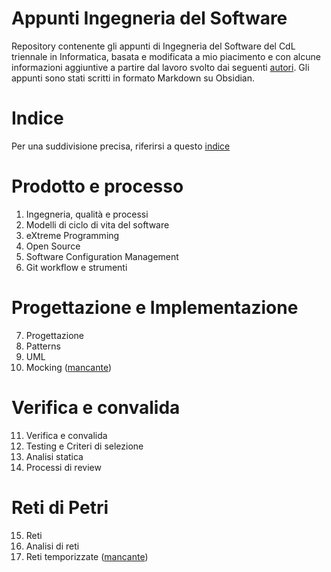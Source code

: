 # Appunti Ingegneria del Software

Repository contenente gli appunti di Ingegneria del Software del CdL triennale in Informatica, basata e modificata a mio piacimento e con alcune informazioni aggiuntive a partire dal lavoro svolto dai seguenti [autori](https://gitlab.di.unimi.it/silab-gang/sweng/-/blob/master/AUTHORS.md).
Gli appunti sono stati scritti in formato Markdown su Obsidian.

# Indice
Per una suddivisione precisa, riferirsi a questo [indice](https://gitlab.di.unimi.it/silab-gang/sweng/-/blob/master/src/SUMMARY.md)

# Prodotto e processo
  1. Ingegneria, qualità e processi
  2. Modelli di ciclo di vita del software
  3. eXtreme Programming
  4. Open Source
  5. Software Configuration Management
  6. Git workflow e strumenti

# Progettazione e Implementazione
  7. Progettazione
  8. Patterns
  9. UML
  10. Mocking ([mancante](https://gitlab.di.unimi.it/silab-gang/sweng/-/blob/master/src/10_mocking/00_index.md))
# Verifica e convalida
  11. Verifica e convalida
  12. Testing e Criteri di selezione
  13. Analisi statica
  14. Processi di review

# Reti di Petri
  15. Reti
  16. Analisi di reti
  17. Reti temporizzate ([mancante](https://gitlab.di.unimi.it/silab-gang/sweng/-/blob/master/src/17_reti-petri-temporizzate/00_index.md))
